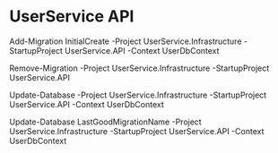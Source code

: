 # UserService API

Add-Migration InitialCreate -Project UserService.Infrastructure -StartupProject UserService.API -Context UserDbContext

Remove-Migration -Project UserService.Infrastructure -StartupProject UserService.API

Update-Database -Project UserService.Infrastructure -StartupProject UserService.API -Context UserDbContext

Update-Database LastGoodMigrationName -Project UserService.Infrastructure -StartupProject UserService.API -Context UserDbContext
